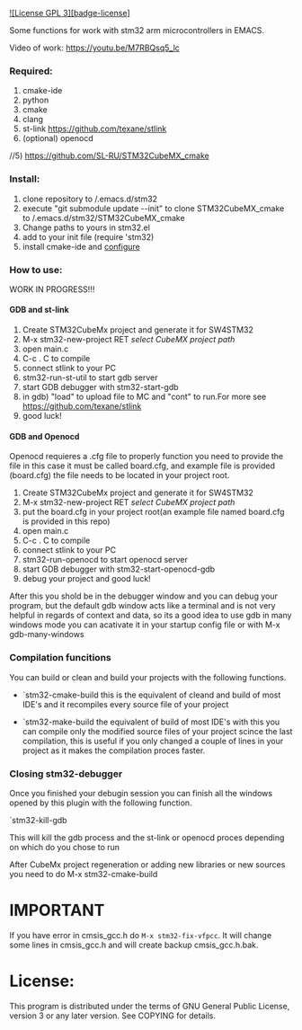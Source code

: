 [![License GPL 3][badge-license]](http://www.gnu.org/licenses/gpl-3.0.txt)

Some functions for work with stm32 arm microcontrollers in EMACS.

Video of work: https://youtu.be/M7RBQsq5_lc

### Required:

1) cmake-ide
2) python
3) cmake
4) clang
5) st-link https://github.com/texane/stlink
6) (optional) openocd

//5) https://github.com/SL-RU/STM32CubeMX_cmake

### Install:

1) clone repository to /.emacs.d/stm32
2) execute "git submodule update --init" to clone STM32CubeMX_cmake to /.emacs.d/stm32/STM32CubeMX_cmake
3) Change paths to yours in stm32.el
4) add to your init file (require 'stm32)
5) install cmake-ide and [configure](https://syamajala.github.io/c-ide.html)

### How to use:

WORK IN PROGRESS!!!

  #### GDB and st-link
1) Create STM32CubeMx project and generate it for SW4STM32
2) M-x stm32-new-project RET *select CubeMX project path*
3) open main.c
4) C-c . C to compile
5) connect stlink to your PC
6) stm32-run-st-util to start gdb server
7) start GDB debugger with stm32-start-gdb
8) in gdb) "load" to upload file to MC and "cont" to run.For more see https://github.com/texane/stlink
9) good luck!

  #### GDB and Openocd

Openocd requieres a .cfg file to properly function you need to provide the file in this case it must be
called board.cfg, and example file is provided (board.cfg) the file needs to be located in your project root.

1) Create STM32CubeMx project and generate it for SW4STM32
2) M-x stm32-new-project RET *select CubeMX project path*
3) put the board.cfg in your project root(an example file named board.cfg is provided in this repo)
3) open main.c
4) C-c . C to compile
5) connect stlink to your PC
6) stm32-run-openocd to start openocd server
7) start GDB debugger with stm32-start-openocd-gdb
8) debug your project and good luck!


After this you shold be in the debugger window and you can debug your program, but the default gdb window acts like a terminal and is not very helpful in regards of context and data, so its a good idea to use gdb in many windows mode you can acativate it in your startup config file or with M-x gdb-many-windows

### Compilation funcitions

You can build or clean and build your projects with the following functions.

- `stm32-cmake-build
  this is the equivalent of cleand and build of most IDE's and it recompiles every source file of your project

- `stm32-make-build
  the equivalent of build of most IDE's with this you can compile only the modified source files of your project scince the last compilation, this is useful if you only changed a couple of lines in your project as it makes the compilation proces faster.

### Closing stm32-debugger
Once you finished your debugin session you can finish all the windows opened by this plugin with the following function.

`stm32-kill-gdb

This will kill the gdb process and the st-link or openocd proces depending on which do you chose to run

After CubeMx project regeneration or adding new libraries or new sources you need to do M-x stm32-cmake-build


# IMPORTANT

If you have error in cmsis_gcc.h do ```M-x stm32-fix-vfpcc```. It will change some lines in cmsis_gcc.h and will create backup cmsis_gcc.h.bak.

# License:

This program is distributed under the terms of GNU General
Public License, version 3 or any later version. See COPYING
for details.
